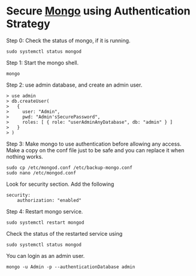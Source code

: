 # Secure [Mongo](https://www.mongodb.com/) using Authentication Strategy

Step 0: Check the status of mongo, if it is running.

```closure
sudo systemctl status mongod
```

Step 1: Start the mongo shell.

```closure
mongo
```

Step 2: use admin database, and create an admin user.

```closure
> use admin
> db.createUser(
>   {
>     user: "Admin",
>     pwd: "Admin'sSecurePassword",
>     roles: [ { role: "userAdminAnyDatabase", db: "admin" } ]
>   }
> )
```

Step 3: Make mongo to use authentication before allowing any access.
Make a copy on the conf file just to be safe and you can replace it when nothing works.

```closure
sudo cp /etc/mongod.conf /etc/backup-mongo.conf
sudo nano /etc/mongod.conf
```

Look for security section. Add the following

    security:
        authorization: "enabled"

Step 4: Restart mongo service.

```closure
sudo systemctl restart mongod
```

Check the status of the restarted service using

```closure
sudo systemctl status mongod
```

You can login as an admin user.

```closure
mongo -u Admin -p --authenticationDatabase admin
```
